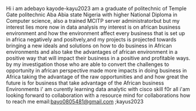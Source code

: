 Hi i am adebayo kayode-kayu2023 am a graduate of politechnic of Temple Gate politechnic Aba Abia state Nigeria with higher National Diploma in Computer science, also a trained MCITP server administratorbut but my interest lies more now in data analysis
my interest is on african business environment and how the environment affect every business that is set up in africa negatively and positvely,and my projects is projected towards bringing a new ideals and solutions on how to do business in African environments and also take the advantages of african environment in a positive way that will impact their business in a positive and profitable ways. by my investigation those who are able to convert the challenges to opportunity in african perspective made more impacts in doing business in Africa taking the advantage of the raw opportunities and and how great the future is for business that take advantage of the African business Environments
i' am curently learning data analytic with cisco skill f0r all
i'am looking forward to collaboration with a resource mind for collaborations
how to reach me email:bayo0805481@gmail.com ;kayus2023
<!---
kayus2023/kayus2023 is a ✨ special ✨ repository because its `README.md` (this file) appears on your GitHub profile.
You can click the Preview link to take a look at your changes.
--->
